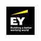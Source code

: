 <a href="/"><img src="Screenshot 2022-08-29 at 12.55.07.png" alt="EY logo" height="75px" width="75px"></a>
